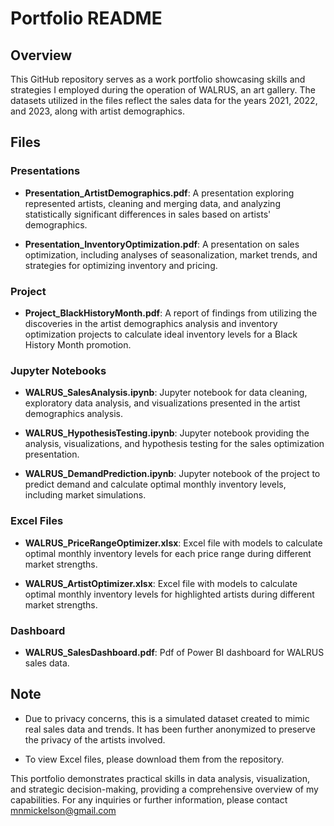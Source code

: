 # Portfolio README

## Overview

This GitHub repository serves as a work portfolio showcasing skills and strategies I employed during the operation of WALRUS, an art gallery. The datasets utilized in the files reflect the sales data for the years 2021, 2022, and 2023, along with artist demographics.

## Files

### Presentations
- **Presentation_ArtistDemographics.pdf**: A presentation exploring represented artists, cleaning and merging data, and analyzing statistically significant differences in sales based on artists' demographics.

- **Presentation_InventoryOptimization.pdf**: A presentation on sales optimization, including analyses of seasonalization, market trends, and strategies for optimizing inventory and pricing.

### Project
- **Project_BlackHistoryMonth.pdf**: A report of findings from utilizing the discoveries in the artist demographics analysis and inventory optimization projects to calculate ideal inventory levels for a Black History Month promotion.

### Jupyter Notebooks
- **WALRUS_SalesAnalysis.ipynb**: Jupyter notebook for data cleaning, exploratory data analysis, and visualizations presented in the artist demographics analysis.
  
- **WALRUS_HypothesisTesting.ipynb**: Jupyter notebook providing the analysis, visualizations, and hypothesis testing for the sales optimization presentation.

- **WALRUS_DemandPrediction.ipynb**: Jupyter notebook of the project to predict demand and calculate optimal monthly inventory levels, including market simulations.

### Excel Files

- **WALRUS_PriceRangeOptimizer.xlsx**: Excel file with models to calculate optimal monthly inventory levels for each price range during different market strengths.
  
- **WALRUS_ArtistOptimizer.xlsx**: Excel file with models to calculate optimal monthly inventory levels for highlighted artists during different market strengths.

### Dashboard

- **WALRUS_SalesDashboard.pdf**: Pdf of Power BI dashboard for WALRUS sales data.
  
## Note

- Due to privacy concerns, this is a simulated dataset created to mimic real sales data and trends. It has been further anonymized to preserve the privacy of the artists involved.

- To view Excel files, please download them from the repository.

This portfolio demonstrates practical skills in data analysis, visualization, and strategic decision-making, providing a comprehensive overview of my capabilities. For any inquiries or further information, please contact mnmickelson@gmail.com
